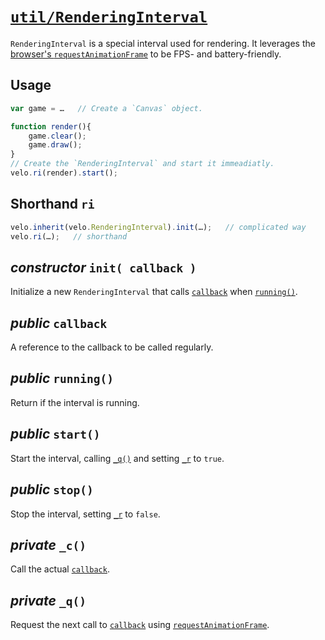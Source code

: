 # [`util/RenderingInterval`](../../src/util/01-RenderingInterval.js)

`RenderingInterval` is a special interval used for rendering. It leverages the [browser's `requestAnimationFrame`](https://developer.mozilla.org/en-US/docs/Web/API/window/requestAnimationFrame) to be FPS- and battery-friendly.



## Usage

```javascript
var game = …   // Create a `Canvas` object.

function render(){
	game.clear();
	game.draw();
}
// Create the `RenderingInterval` and start it immeadiatly.
velo.ri(render).start();
```



## Shorthand `ri`

```javascript
velo.inherit(velo.RenderingInterval).init(…);   // complicated way
velo.ri(…);   // shorthand
```



## *constructor* `init( callback )`

Initialize a new `RenderingInterval` that calls [`callback`](#public-callback) when [`running()`](#public-running--).



## *public* `callback`

A reference to the callback to be called regularly.



## *public* `running()`

Return if the interval is running.



## *public* `start()`

Start the interval, calling [`_q()`](#private-_q--) and setting [`_r`](#private-_r) to `true`.



## *public* `stop()`

Stop the interval, setting [`_r`](#private-_r) to `false`.



## *private* `_c()`

Call the actual [`callback`](#public-callback).



## *private* `_q()`

Request the next call to [`callback`](#public-callback) using [`requestAnimationFrame`](https://developer.mozilla.org/en-US/docs/Web/API/window/requestAnimationFrame).